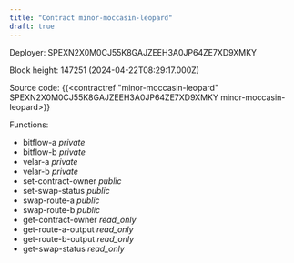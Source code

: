 ```yaml
---
title: "Contract minor-moccasin-leopard"
draft: true
---
```

Deployer: SPEXN2X0M0CJ55K8GAJZEEH3A0JP64ZE7XD9XMKY


 



Block height: 147251 (2024-04-22T08:29:17.000Z)

Source code: {{<contractref "minor-moccasin-leopard" SPEXN2X0M0CJ55K8GAJZEEH3A0JP64ZE7XD9XMKY minor-moccasin-leopard>}}

Functions:

* bitflow-a _private_
* bitflow-b _private_
* velar-a _private_
* velar-b _private_
* set-contract-owner _public_
* set-swap-status _public_
* swap-route-a _public_
* swap-route-b _public_
* get-contract-owner _read_only_
* get-route-a-output _read_only_
* get-route-b-output _read_only_
* get-swap-status _read_only_
